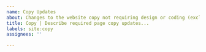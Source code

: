 ```yaml
---
name: Copy Updates
about: Changes to the website copy not requiring design or coding (excluding blog).
title: Copy | Describe required page copy updates...
labels: site:copy
assignees: ''

---
```




